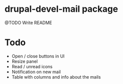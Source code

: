 # drupal-devel-mail package

@TODO Write README

# Todo

- Open / close buttons in UI
- Resize panel
- Read / unread icons
- Notification on new mail
- Table with columns and info about the mails
